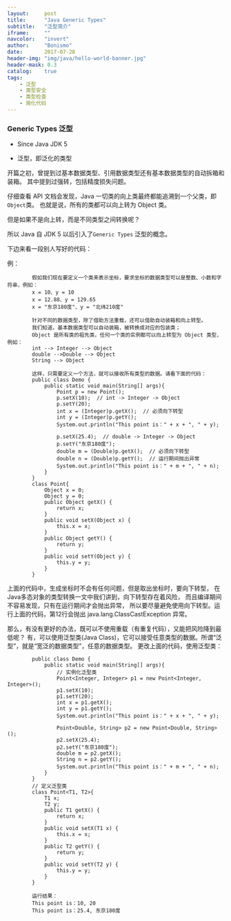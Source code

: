 ```yaml
---
layout:     post
title:      "Java Generic Types"
subtitle:   "泛型简介"
iframe:     ""
navcolor:   "invert"
author:     "Bonismo"
date:       2017-07-28
header-img: "img/java/hello-world-banner.jpg"
header-mask: 0.3
catalog:    true
tags:
    - 泛型
    - 类型安全
    - 类型检查
    - 简化代码
---
```


### Generic Types 泛型

- Since Java JDK 5

- 泛型，即泛化的类型

开篇之初，曾提到过基本数据类型、引用数据类型还有基本数据类型的自动拆箱和装箱。
其中提到过强转，包括精度损失问题。

仔细查看 API 文档会发现，Java 一切类的向上类最终都能追溯到一个父类，即`Object`类。
也就是说，所有的类都可以向上转为 Object 类。

但是如果不是向上转，而是不同类型之间转换呢？

所以 Java 自 JDK 5 以后引入了`Generic Types` 泛型的概念。

下边来看一段别人写好的代码：

例：

            假如我们现在要定义一个类来表示坐标，要求坐标的数据类型可以是整数、小数和字符串，例如：
            x = 10、y = 10
            x = 12.88、y = 129.65
            x = "东京180度"、y = "北纬210度"

            针对不同的数据类型，除了借助方法重载，还可以借助自动装箱和向上转型。
            我们知道，基本数据类型可以自动装箱，被转换成对应的包装类；
            Object 是所有类的祖先类，任何一个类的实例都可以向上转型为 Object 类型，例如：
            int --> Integer --> Object
            double -->Double --> Object
            String --> Object

            这样，只需要定义一个方法，就可以接收所有类型的数据。请看下面的代码：
            public class Demo {
                public static void main(String[] args){
                    Point p = new Point();
                    p.setX(10);  // int -> Integer -> Object
                    p.setY(20);
                    int x = (Integer)p.getX();  // 必须向下转型
                    int y = (Integer)p.getY();
                    System.out.println("This point is：" + x + ", " + y);

                    p.setX(25.4);  // double -> Integer -> Object
                    p.setY("东京180度");
                    double m = (Double)p.getX();  // 必须向下转型
                    double n = (Double)p.getY();  // 运行期间抛出异常
                    System.out.println("This point is：" + m + ", " + n);
                }
            }
            class Point{
                Object x = 0;
                Object y = 0;
                public Object getX() {
                    return x;
                }
                public void setX(Object x) {
                    this.x = x;
                }
                public Object getY() {
                    return y;
                }
                public void setY(Object y) {
                    this.y = y;
                }
            }


上面的代码中，生成坐标时不会有任何问题，但是取出坐标时，要向下转型，
在Java多态对象的类型转换一文中我们讲到，向下转型存在着风险，
而且编译期间不容易发现，只有在运行期间才会抛出异常，
所以要尽量避免使用向下转型。运行上面的代码，第12行会抛出 java.lang.ClassCastException 异常。

那么，有没有更好的办法，既可以不使用重载（有重复代码），又能把风险降到最低呢？
有，可以使用泛型类(Java Class)，它可以接受任意类型的数据。所谓“泛型”，就是“宽泛的数据类型”，任意的数据类型。
更改上面的代码，使用泛型类：

            public class Demo {
                public static void main(String[] args){
                    // 实例化泛型类
                    Point<Integer, Integer> p1 = new Point<Integer, Integer>();
                    p1.setX(10);
                    p1.setY(20);
                    int x = p1.getX();
                    int y = p1.getY();
                    System.out.println("This point is：" + x + ", " + y);

                    Point<Double, String> p2 = new Point<Double, String>();
                    p2.setX(25.4);
                    p2.setY("东京180度");
                    double m = p2.getX();
                    String n = p2.getY();
                    System.out.println("This point is：" + m + ", " + n);
                }
            }
            // 定义泛型类
            class Point<T1, T2>{
                T1 x;
                T2 y;
                public T1 getX() {
                    return x;
                }
                public void setX(T1 x) {
                    this.x = x;
                }
                public T2 getY() {
                    return y;
                }
                public void setY(T2 y) {
                    this.y = y;
                }
            }

            运行结果：
            This point is：10, 20
            This point is：25.4, 东京180度



